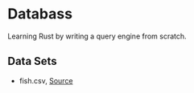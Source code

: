 # Databass
Learning Rust by writing a query engine from scratch.

## Data Sets
* fish.csv, [Source](https://www.kaggle.com/jessicali9530/animal-crossing-new-horizons-nookplaza-dataset)